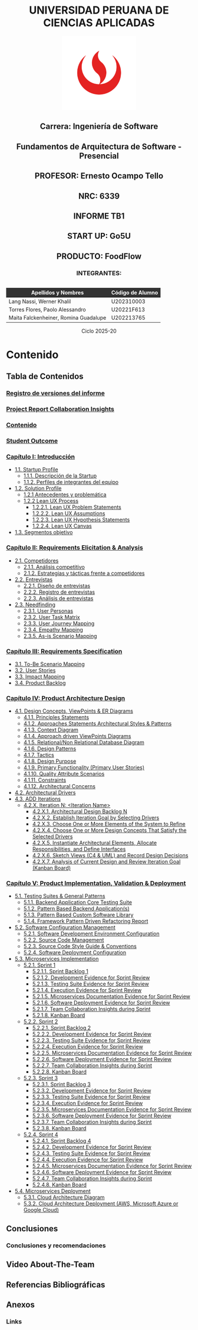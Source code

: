 
# <div style="text-align: center;"> UNIVERSIDAD PERUANA DE CIENCIAS APLICADAS
<p align="center">
  <img src="/assets/logoupc.png"  style="width:200px; height:auto;">
</p>

## <div style="text-align: center;">Carrera: Ingeniería de Software </div>
## <div style="text-align: center;"> Fundamentos de Arquitectura de Software - Presencial</div>
## <div style="text-align: center;"> PROFESOR: Ernesto Ocampo Tello</div>
## <div style="text-align: center;"> NRC: 6339</div>
## <div style="text-align: center;"> INFORME TB1</div>
## <div style="text-align: center;"> START UP: Go5U </div>
## <div style="text-align: center;"> PRODUCTO: FoodFlow </div>

### <div style="text-align: center;"> INTEGRANTES:</div>
<div style="display: flex; justify-content: center;">
    <table>
      <thead>
        <tr>
          <th style="background-color: #333; color: #fff;">Apellidos y Nombres</th>
          <th style="background-color: #333; color: #fff;">Código de Alumno</th>
        </tr>
      </thead>
      <tbody>
        <tr>
          <td>Lang Nassi, Werner Khalil</td>
          <td>U202310003</td>
        </tr>
        <tr>
          <td>Torres Flores, Paolo Alessandro</td>
          <td>U20221F613</td>
        </tr>
        <tr>
          <td>Maita Falckenheiner, Romina Guadalupe</td>
          <td>U202213765</td>
        </tr>
      </tbody>
    </table> 
</div>


<div style="text-align: center;"> Ciclo 2025-20 </div>

# Contenido
## Tabla de Contenidos
### [Registro de versiones del informe](#registro-de-versiones-del-informe)
### [Project Report Collaboration Insights](#project-report-collaboration-insights)
### [Contenido](#contenido)
### [Student Outcome](#student-outcome-1)

### [Capítulo I: Introducción](/chapter01.md)
- [1.1. Startup Profile](/chapter01.md#11-startup-profile)
    - [1.1.1. Descripción de la Startup](/chapter01.md#111-description-de-la-startup)
    - [1.1.2. Perfiles de integrantes del equipo](/chapter01.md#112-perfiles-de-integrantes-del-equipo)
- [1.2. Solution Profile](/chapter01.md#12-solution-profile)
    - [1.2.1 Antecedentes y problemática](/chapter01.md#121-antecedentes-y-problematica)
    - [1.2.2 Lean UX Process](/chapter01.md#12-solution-profile)
        - [1.2.2.1. Lean UX Problem Statements](/chapter01.md#1221-lean-ux-problem-statements)
        - [1.2.2.2. Lean UX Assumptions](/chapter01.md#1222-lean-ux-assumptions)
        - [1.2.2.3. Lean UX Hypothesis Statements](/chapter01.md#1223-lean-ux-hypothesis-statements)
        - [1.2.2.4. Lean UX Canvas](/chapter01.md#1224-lean-ux-canvas)
- [1.3. Segmentos objetivo](/chapter01.md#13-segmentos-objetivos)

### [Capítulo II: Requirements Elicitation & Analysis](/chapter02.md)
- [2.1. Competidores](/chapter02.md#21-competidores)
    - [2.1.1. Análisis competitivo](/chapter02.md#211-análisis-competitivo)
    - [2.1.2. Estrategias y tácticas frente a competidores](/chapter02.md#212-estrategias-y-tácticas-frente-a-competidores)
- [2.2. Entrevistas](/chapter02.md#22-entrevistas)
    - [2.2.1. Diseño de entrevistas](/chapter02.md#221-diseño-de-entrevistas)
    - [2.2.2. Registro de entrevistas](/chapter02.md#222-registro-de-entrevistas)
    - [2.2.3. Análisis de entrevistas](/chapter02.md#223-análisis-de-entrevistas)
- [2.3. Needfinding](/chapter02.md#23-needfinding)
    - [2.3.1. User Personas](/chapter02.md#231-user-persona)
    - [2.3.2. User Task Matrix](/chapter02.md#232-user-task-matrix)
    - [2.3.3. User Journey Mapping](/chapter02.md#233-user-journey-mapping)
    - [2.3.4. Empathy Mapping](/chapter02.md#234-emphaty-mapping)
    - [2.3.5. As-is Scenario Mapping](/chapter02.md#235-as-is-scenario-mapping)

### [Capítulo III: Requirements Specification](/chapter03.md)
- [3.1. To-Be Scenario Mapping](/chapter03.md#31-to-be-scenario-mapping)
- [3.2. User Stories](/chapter03.md#32-user-stories)
- [3.3. Impact Mapping](/chapter03.md#33-impact-mapping)
- [3.4. Product Backlog](/chapter03.md#34-product-backlog)

### [Capítulo IV: Product Architecture Design](/chapter04.md)
- [4.1. Design Concepts, ViewPoints & ER Diagrams](/chapter04.md#41-design-concepts-viewpoints--er-diagrams)
    - [4.1.1. Principles Statements](/chapter04.md#411-principles-statements)
    - [4.1.2. Approaches Statements Architectural Styles & Patterns](/chapter04.md#412-approaches-statements-architectural-styles--patterns)
    - [4.1.3. Context Diagram](/chapter04.md#413-context-diagram)
    - [4.1.4. Approach driven ViewPoints Diagrams](/chapter04.md#414-approach-driven-viewpoints-diagrams)
    - [4.1.5. Relational/Non Relational Database Diagram](/chapter04.md#415-relationalnon-relational-database-diagram)
    - [4.1.6. Design Patterns](/chapter04.md#416-design-patterns)
    - [4.1.7. Tactics](/chapter04.md#417-tactics)
    - [4.1.8. Design Purpose](/chapter04.md#418-design-purpose)
    - [4.1.9. Primary Functionality (Primary User Stories)](/chapter04.md#419-primary-functionality-primary-user-stories)
    - [4.1.10. Quality Attribute Scenarios](/chapter04.md#4110-quality-attribute-scenarios)
    - [4.1.11. Constraints](/chapter04.md#4111-constraints)
    - [4.1.12. Architectural Concerns](/chapter04.md#4112-architectural-concerns)
- [4.2. Architectural Drivers](/chapter04.md#42-architectural-drivers)
- [4.3. ADD Iterations](/chapter04.md#43-add-iterations)
    - [4.2.X. Iteration N: &lt;Iteration Name&gt;](/chapter04.md#42x-iteration-n-iteration-name)
        - [4.2.X.1. Architectural Design Backlog N](/chapter04.md#42x1-architectural-design-backlog-n)
        - [4.2.X.2. Establish Iteration Goal by Selecting Drivers](/chapter04.md#42x2-establish-iteration-goal-by-selecting-drivers)
        - [4.2.X.3. Choose One or More Elements of the System to Refine](/chapter04.md#42x3-choose-one-or-more-elements-of-the-system-to-refine)
        - [4.2.X.4. Choose One or More Design Concepts That Satisfy the Selected Drivers](/chapter04.md#42x4-choose-one-or-more-design-concepts-that-satisfy-the-selected-drivers)
        - [4.2.X.5. Instantiate Architectural Elements, Allocate Responsibilities, and Define Interfaces](/chapter04.md#42x5-instantiate-architectural-elements-allocate-responsibilities-and-define-interfaces)
        - [4.2.X.6. Sketch Views (C4 & UML) and Record Design Decisions](/chapter04.md#42x6-sketch-views-c4--uml-and-record-design-decisions)
        - [4.2.X.7. Analysis of Current Design and Review Iteration Goal (Kanban Board)](/chapter04.md#42x7-analysis-of-current-design-and-review-iteration-goal-kanban-board)

### [Capítulo V: Product Implementation, Validation & Deployment](/chapter05.md)
- [5.1. Testing Suites & General Patterns](/chapter05.md#51-testing-suites--general-patterns)
    - [5.1.1. Backend Application Core Testing Suite](/chapter05.md#511-backend-application-core-testing-suite)
    - [5.1.2. Pattern Based Backend Application(s)](/chapter05.md#512-pattern-based-backend-applications)
    - [5.1.3. Pattern Based Custom Software Library](/chapter05.md#513-pattern-based-custom-software-library)
    - [5.1.4. Framework Pattern Driven Refactoring Report](/chapter05.md#514-framework-pattern-driven-refactoring-report)
- [5.2. Software Configuration Management](/chapter05.md#52-software-configuration-management)
    - [5.2.1. Software Development Environment Configuration](/chapter05.md#521-software-development-environment-configuration)
    - [5.2.2. Source Code Management](/chapter05.md#522-source-code-management)
    - [5.2.3. Source Code Style Guide & Conventions](/chapter05.md#523-source-code-style-guide--conventions)
    - [5.2.4. Software Deployment Configuration](/chapter05.md#524-software-deployment-configuration)
- [5.3. Microservices Implementation](/chapter05.md#53-microservices-implementation)
    - [5.2.1. Sprint 1](/chapter05.md#521-sprint-1)
        - [5.2.1.1. Sprint Backlog 1](/chapter05.md#5211-sprint-backlog-1)
        - [5.2.1.2. Development Evidence for Sprint Review](/chapter05.md#5212-development-evidence-for-sprint-review)
        - [5.2.1.3. Testing Suite Evidence for Sprint Review](/chapter05.md#5213-testing-suite-evidence-for-sprint-review)
        - [5.2.1.4. Execution Evidence for Sprint Review](/chapter05.md#5214-execution-evidence-for-sprint-review)
        - [5.2.1.5. Microservices Documentation Evidence for Sprint Review](/chapter05.md#5215-microservices-documentation-evidence-for-sprint-review)
        - [5.2.1.6. Software Deployment Evidence for Sprint Review](/chapter05.md#5216-software-deployment-evidence-for-sprint-review)
        - [5.2.1.7. Team Collaboration Insights during Sprint](/chapter05.md#5217-team-collaboration-insights-during-sprint)
        - [5.2.1.8. Kanban Board](/chapter05.md#5218-kanban-board)
    - [5.2.2. Sprint 2](/chapter05.md#522-sprint-2)
        - [5.2.2.1. Sprint Backlog 2](/chapter05.md#5221-sprint-backlog-2)
        - [5.2.2.2. Development Evidence for Sprint Review](/chapter05.md#5222-development-evidence-for-sprint-review)
        - [5.2.2.3. Testing Suite Evidence for Sprint Review](/chapter05.md#5223-testing-suite-evidence-for-sprint-review)
        - [5.2.2.4. Execution Evidence for Sprint Review](/chapter05.md#5224-execution-evidence-for-sprint-review)
        - [5.2.2.5. Microservices Documentation Evidence for Sprint Review](/chapter05.md#5225-microservices-documentation-evidence-for-sprint-review)
        - [5.2.2.6. Software Deployment Evidence for Sprint Review](/chapter05.md#5226-software-deployment-evidence-for-sprint-review)
        - [5.2.2.7. Team Collaboration Insights during Sprint](/chapter05.md#5227-team-collaboration-insights-during-sprint)
        - [5.2.2.8. Kanban Board](/chapter05.md#5228-kanban-board)
    - [5.2.3. Sprint 3](/chapter05.md#523-sprint-3)
        - [5.2.3.1. Sprint Backlog 3](/chapter05.md#5231-sprint-backlog-3)
        - [5.2.3.2. Development Evidence for Sprint Review](/chapter05.md#5232-development-evidence-for-sprint-review)
        - [5.2.3.3. Testing Suite Evidence for Sprint Review](/chapter05.md#5233-testing-suite-evidence-for-sprint-review)
        - [5.2.3.4. Execution Evidence for Sprint Review](/chapter05.md#5234-execution-evidence-for-sprint-review)
        - [5.2.3.5. Microservices Documentation Evidence for Sprint Review](/chapter05.md#5235-microservices-documentation-evidence-for-sprint-review)
        - [5.2.3.6. Software Deployment Evidence for Sprint Review](/chapter05.md#5236-software-deployment-evidence-for-sprint-review)
        - [5.2.3.7. Team Collaboration Insights during Sprint](/chapter05.md#5237-team-collaboration-insights-during-sprint)
        - [5.2.3.8. Kanban Board](/chapter05.md#5238-kanban-board)
    - [5.2.4. Sprint 4](/chapter05.md#524-sprint-4)
        - [5.2.4.1. Sprint Backlog 4](/chapter05.md#5241-sprint-backlog-4)
        - [5.2.4.2. Development Evidence for Sprint Review](/chapter05.md#5242-development-evidence-for-sprint-review)
        - [5.2.4.3. Testing Suite Evidence for Sprint Review](/chapter05.md#5243-testing-suite-evidence-for-sprint-review)
        - [5.2.4.4. Execution Evidence for Sprint Review](/chapter05.md#5244-execution-evidence-for-sprint-review)
        - [5.2.4.5. Microservices Documentation Evidence for Sprint Review](/chapter05.md#5245-microservices-documentation-evidence-for-sprint-review)
        - [5.2.4.6. Software Deployment Evidence for Sprint Review](/chapter05.md#5246-software-deployment-evidence-for-sprint-review)
        - [5.2.4.7. Team Collaboration Insights during Sprint](/chapter05.md#5247-team-collaboration-insights-during-sprint)
        - [5.2.4.8. Kanban Board](/chapter05.md#5248-kanban-board)
- [5.4. Microservices Deployment](/chapter05.md#54-microservices-deployment)
    - [5.3.1. Cloud Architecture Diagram](/chapter05.md#531-cloud-architecture-diagram)
    - [5.3.2. Cloud Architecture Deployment (AWS, Microsoft Azure or Google Cloud)](/chapter05.md#532-cloud-architecture-deployment-aws-microsoft-azure-or-google-cloud)

## Conclusiones
### Conclusiones y recomendaciones
## Video About-The-Team
## Referencias Bibliográficas
## Anexos
### Links 
